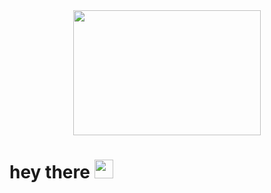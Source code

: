 <div id="header" align="center">
  <img src="https://media.giphy.com/media/l41lVsYDBC0UVQJCE/giphy.gif" width="300" height="200"/>
</div>
<div id="bages" align="center">
  <img src="https://komarev.com/ghpvc/?username=denis-adidas" alt=""/>
 </div>
 <h1>
  hey there
  <img src="https://media.giphy.com/media/hvRJCLFzcasrR4ia7z/giphy.gif" width="30px"/>
</h1>
 


<!--
**denis-adidas/denis-adidas** is a ✨ _special_ ✨ repository because its `README.md` (this file) appears on your GitHub profile.

Here are some ideas to get you started:

- 🔭 I’m currently working on ...
- 🌱 I’m currently learning ...
- 👯 I’m looking to collaborate on ...
- 🤔 I’m looking for help with ...
- 💬 Ask me about ...
- 📫 How to reach me: ...
- 😄 Pronouns: ...
- ⚡ Fun fact: ...
-->
